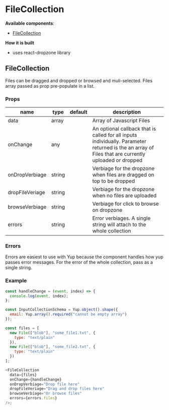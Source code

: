 # FileCollection

**Available components**:

- [FileCollection](#filecollection)

**How it is built**

- uses react-dropzone library

## FileCollection

Files can be dragged and dropped or browsed and muli-selected. Files array passed as prop pre-populate in a list.

### Props

| name            | type   | default | description                                                                                                                                         |
| --------------- | ------ | ------- | --------------------------------------------------------------------------------------------------------------------------------------------------- |
| data            | array  |         | Array of Javascript Files                                                                                                                           |
| onChange        | any    |         | An optional callback that is called for all inputs individually. Parameter returned is the an array of Files that are currently uploaded or dropped |
| onDropVerbiage  | string |         | Verbiage for the dropzone when files are dragged on top to be dropped                                                                               |
| dropFileVeriage | string |         | Verbiage for the dropzone when no files are uploaded                                                                                                |
| browseVerbiage  | string |         | Verbiage for click to browse on dropzone                                                                                                            |
| errors          | string |         | Error verbiages. A single string will attach to the whole collection                                                                                |

### Errors

Errors are easiest to use with Yup because the component handles how yup passes error messages.
For the error of the whole collection, pass as a single string.

### Example

```javascript
const handleChange = (event, index) => {
  console.log(event, index);
};

const InputCollectionSchema = Yup.object().shape({
  email: Yup.array().required("cannot be empty array")
});

const files = [
  new File(["blob"], "some_file1.txt", {
    type: "text/plain"
  }),
  new File(["blob"], "some_file2.txt", {
    type: "text/plain"
  })
];

<FileCollection
  data={files}
  onChange={handleChange}
  onDropVerbiage="Drop file here"
  dropFileVeriage="Drag and drop files here"
  browseVerbiage="Or browse files"
  errors={errors.files}
/>;
```
